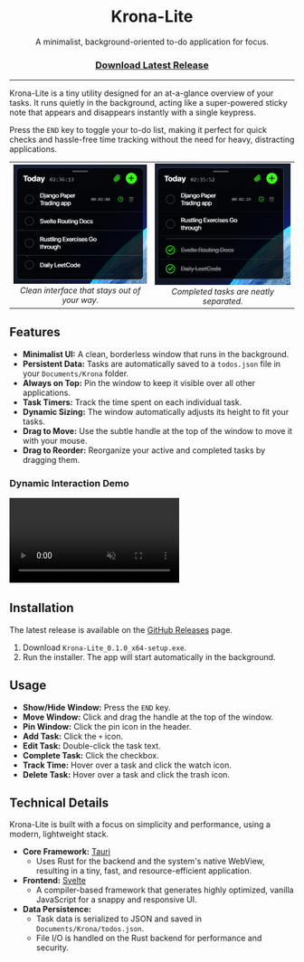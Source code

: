 <div align="center">

# Krona-Lite

A minimalist, background-oriented to-do application for focus.

<h3>

[Download Latest Release](https://github.com/zendrixate/krona-lite/releases)

</h3>

</div>

---

Krona-Lite is a tiny utility designed for an at-a-glance overview of your tasks. It runs quietly in the background, acting like a super-powered sticky note that appears and disappears instantly with a single keypress.

Press the `END` key to toggle your to-do list, making it perfect for quick checks and hassle-free time tracking without the need for heavy, distracting applications.

<table>
  <tr>
    <td align="center">
      <img src="readme_media/image1.png" alt="Krona-Lite UI" width="300"/>
      <br>
      <em>Clean interface that stays out of your way.</em>
    </td>
    <td align="center">
      <img src="readme_media/image2.png" alt="Krona-Lite with completed tasks" width="300"/>
      <br>
      <em>Completed tasks are neatly separated.</em>
    </td>
  </tr>
</table>

## Features

- **Minimalist UI:** A clean, borderless window that runs in the background.
- **Persistent Data:** Tasks are automatically saved to a `todos.json` file in your `Documents/Krona` folder.
- **Always on Top:** Pin the window to keep it visible over all other applications.
- **Task Timers:** Track the time spent on each individual task.
- **Dynamic Sizing:** The window automatically adjusts its height to fit your tasks.
- **Drag to Move:** Use the subtle handle at the top of the window to move it with your mouse.
- **Drag to Reorder:** Reorganize your active and completed tasks by dragging them.

### Dynamic Interaction Demo
<video src="https://github.com/user-attachments/assets/896bd87a-b500-4264-aaa7-d9210a59ac3f" autoplay loop muted playsinline title="Drag and drop, focus, and resizing demo"></video>


## Installation

The latest release is available on the [GitHub Releases](https://github.com/zendrixate/krona-lite/releases) page.

1.  Download `Krona-Lite_0.1.0_x64-setup.exe`.
2.  Run the installer. The app will start automatically in the background.

## Usage

-   **Show/Hide Window:** Press the `END` key.
-   **Move Window:** Click and drag the handle at the top of the window.
-   **Pin Window:** Click the pin icon in the header.
-   **Add Task:** Click the `+` icon.
-   **Edit Task:** Double-click the task text.
-   **Complete Task:** Click the checkbox.
-   **Track Time:** Hover over a task and click the watch icon.
-   **Delete Task:** Hover over a task and click the trash icon.

## Technical Details

Krona-Lite is built with a focus on simplicity and performance, using a modern, lightweight stack.

*   **Core Framework:** [Tauri](https://tauri.app/)
    -   Uses Rust for the backend and the system's native WebView, resulting in a tiny, fast, and resource-efficient application.
*   **Frontend:** [Svelte](https://svelte.dev/)
    -   A compiler-based framework that generates highly optimized, vanilla JavaScript for a snappy and responsive UI.
*   **Data Persistence:**
    -   Task data is serialized to JSON and saved in `Documents/Krona/todos.json`.
    -   File I/O is handled on the Rust backend for performance and security.
